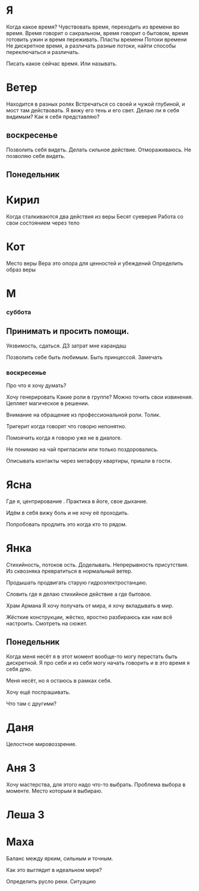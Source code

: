 # Я
Когда какое время? 
Чувствовать время, переходить из времени во время.
Время говорит о сакральном, время говорит о бытовом, время готовить ужин и время переживать.
Пласты времени
Потоки времени
Не дискретное время, а различать разные потоки, найти способы переключаться и различать.

Писать какое сейчас время. Или называть.

# Ветер 
Находится в разных ролях 
Встречаться со своей и чужой глубиной, и мост там действовать.
Я вижу его тень и его свет.
Делаю ли я себя видимым?
Как я себя представляю?
## воскресенье 
Позволить себя видеть. 
Делать сильное действие.
Отмораживаюсь. Не позволяю себя видеть.
## Понедельник 

# Кирил
Когда сталкиваются два действия из веры
Бесят суеверия 
Работа со свои состоянием через тело

# Кот
Место веры
Вера это опора для ценностей и убеждений
Определить образ веры

# М

### суббота 
## Принимать и просить помощи.
Уязвимость, сдаться.
ДЗ затрат мне карандаш 

Позволить себе быть любимым.
Быть принцессой.
Замечать
### воскресенье 
Про что я хочу думать? 

Хочу генерировать 
Какие роли в группе?
Можно точить свои извинения.
Цепляет магическое в решении.

Внимание на обращение из профессиональной роли. Толик.

Тригерит когда говорят что говорю непонятно.

Помоячить когда я говорю уже не в диалоге.

Не понимаю на чай пригласили или только поздоровались.

Описывать контакты через метафору квартиры, пришли в гости.
# Ясна
Где я, центрирование . Практика в йоге, свое дыхание. 

Идём в себя вижу боль и не хочу её проходить.

Попробовать продлить это когда кто то рядом.

# Янка
Стихийность, потоков ость. Доделывать. Непрерывность присутствия.
Из сквозняка превратиться в нормальный ветер. 

Продышать продвигать старую гидроэлектростанцию.

Словить где я делаю стихийное действие а где бытовое.

Храм Армана 
Я хочу получать от мира, я хочу вкладывать в мир.

Жёсткие конструкции, жёстко, яростно разбираюсь как нам всё настроить.
Смотреть на сюжет.

## Понедельник 
Когда меня несёт я в этот момент вообще-то могу перестать быть дискретной. Я про себя и из себя могу начать говорить и в это время я себя длю.

Меня несёт, но я остаюсь в рамках себя.

Хочу ещё поспрашивать.

Что там с другими?
# Даня
Целостное мировоззрение.

# Аня З
Хочу мастерства, для этого надо что-то выбрать. Проблема выбора в моменте. Место которым я выбираю.

# Леша З

# Маха
Баланс между ярким, сильным и точным.

Как это выглядит в идеальном мире?

Определить русло реки. Ситуацию
